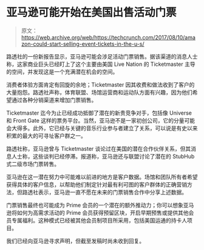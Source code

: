 # 亚马逊可能开始在美国出售活动门票

> 原文：<https://web.archive.org/web/https://techcrunch.com/2017/08/10/amazon-could-start-selling-event-tickets-in-the-u-s/>

路透社的一份新报告显示，亚马逊可能会涉足活动门票销售。据该渠道的消息人士称，这家商业巨头已经盯上了这个主要由美国 Live Nation 的 Ticketmaster 主导的空间，并发现这是一个充满潜在机会的空间。

消费者体验方面肯定有回旋的余地；Ticketmaster 因其收费和做法收到了客户的大量抱怨。路透社声称，体育联盟、场馆运营商和运动队方面有兴趣，因为他们希望通过各种分销渠道来增加门票销售。

Ticketmaster 迄今为止已经成功抵御了潜在的新贵竞争对手，包括像 Universe 和 Front Gate 这样的票务平台。当然，亚马逊不是一家初创公司，它的分量可能会大得多。此外，它已经与关键的音乐行业参与者建立了关系，可以说是有史以来积累的最大的可寻址客户群之一。

路透社称，亚马逊曾与 Ticketmaster 谈论过在美国的潜在合作伙伴关系，但其消息人士称，这些谈判已经停滞。报道称，亚马逊还与联盟讨论了潜在的 StubHub 式二级市场门票转售。

亚马逊在这一潜在努力中可能难以前进的地方是客户数据。场馆和团队所有者希望获得具体的客户信息，以帮助他们制定针对最有利可图的客户群体的正确营销方法，但路透社表示，亚马逊一直不愿在未来的门票销售合作中分享上述数据。

门票销售最终也可能成为 Prime 会员的一个潜在的额外推动力；你可以想象亚马逊将如何为高需求活动的 Prime 会员获得预留区块，开启早期预售或提供其他会员专属福利。这种模式已经被其他会员制项目所采用，包括美国运通的持卡人项目。

我们已经向亚马逊寻求声明，但截至发稿时尚未收到回复。